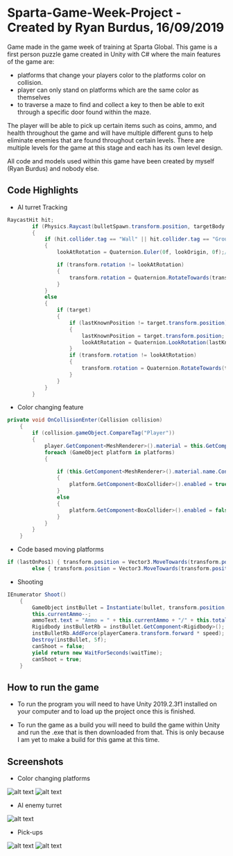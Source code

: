 # Sparta-Game-Week-Project - Created by Ryan Burdus, 16/09/2019
 Game made in the game week of training at Sparta Global. 
 This game is a first person puzzle game created in Unity with C# where the main features of the game are:
 - platforms that change your players color to the platforms color on collision. 
 - player can only stand on platforms which are the same color as themselves
 - to traverse a maze to find and collect a key to then be able to exit through a specific door found within the maze.
 
 The player will be able to pick up certain items such as coins, ammo, and health throughout the game and will have multiple different guns to help eliminate enemies that are found throughout certain levels. There are multiple levels for the game at this stage and each has its own level design.
 
 All code and models used within this game have been created by myself (Ryan Burdus) and nobody else.
 
## Code Highlights 

- AI turret Tracking 
```C#
RaycastHit hit;
        if (Physics.Raycast(bulletSpawn.transform.position, targetBody.transform.position - bulletSpawn.transform.position, out hit, Mathf.Infinity))
        {
            if (hit.collider.tag == "Wall" || hit.collider.tag == "Ground")
            {
                lookAtRotation = Quaternion.Euler(0f, lookOrigin, 0f);// LookRotation(Vector3.forward, Vector3.up);

                if (transform.rotation != lookAtRotation)
                {
                    transform.rotation = Quaternion.RotateTowards(transform.rotation, lookAtRotation, speed * Time.deltaTime);
                }
            }
            else
            {
                if (target)
                {
                    if (lastKnownPosition != target.transform.position)
                    {
                        lastKnownPosition = target.transform.position;
                        lookAtRotation = Quaternion.LookRotation(lastKnownPosition - transform.position, Vector3.up);
                    }
                    if (transform.rotation != lookAtRotation)
                    {
                        transform.rotation = Quaternion.RotateTowards(transform.rotation, lookAtRotation, speed * Time.deltaTime);
                    }
                }
            }
        }
```

- Color changing feature
```C#
private void OnCollisionEnter(Collision collision)
    {
        if (collision.gameObject.CompareTag("Player"))
        {
            player.GetComponent<MeshRenderer>().material = this.GetComponent<MeshRenderer>().material;
            foreach (GameObject platform in platforms)
            {

                if (this.GetComponent<MeshRenderer>().material.name.Contains(platform.GetComponent<MeshRenderer>().material.name))
                {
                    platform.GetComponent<BoxCollider>().enabled = true;
                }
                else
                {
                    platform.GetComponent<BoxCollider>().enabled = false;
                }
            }
        }
    }
```

- Code based moving platforms
```C#
if (lastOnPos1) { transform.position = Vector3.MoveTowards(transform.position, position2.transform.position, speed * Time.deltaTime); }
        else { transform.position = Vector3.MoveTowards(transform.position, position1.transform.position, speed * Time.deltaTime); }
```

- Shooting 
```C#
IEnumerator Shoot()
    {
        GameObject instBullet = Instantiate(bullet, transform.position, playerCamera.transform.rotation) as GameObject;
        this.currentAmmo--;
        ammoText.text = "Ammo = " + this.currentAmmo + "/" + this.totalAmmo;
        Rigidbody instBulletRb = instBullet.GetComponent<Rigidbody>();
        instBulletRb.AddForce(playerCamera.transform.forward * speed);
        Destroy(instBullet, 5f);
        canShoot = false;
        yield return new WaitForSeconds(waitTime);
        canShoot = true;
    }
```
 
## How to run the game
 - To run the program you will need to have Unity 2019.2.3f1 installed on your computer and to load up the project once this is finished.

- To run the game as a build you will need to build the game within Unity and run the .exe that is then downloaded from that. This is only because I am yet to make a build for this game at this time.
 
## Screenshots

- Color changing platforms
 
![alt text](https://github.com/Ryan-Paul-Burdus/Sparta-Game-Week-Project/blob/master/Screenshots/Blue%20platform.png "Blue platform")
![alt text](https://github.com/Ryan-Paul-Burdus/Sparta-Game-Week-Project/blob/master/Screenshots/Red%20platform.png "Red platform")

- AI enemy turret
 
![alt text](https://github.com/Ryan-Paul-Burdus/Sparta-Game-Week-Project/blob/master/Screenshots/AI%20turret.png "AI turret")

- Pick-ups
 
![alt text](https://github.com/Ryan-Paul-Burdus/Sparta-Game-Week-Project/blob/master/Screenshots/Ammo%20and%20health.png "Ammo and health")
![alt text](https://github.com/Ryan-Paul-Burdus/Sparta-Game-Week-Project/blob/master/Screenshots/Key.png "Key")
